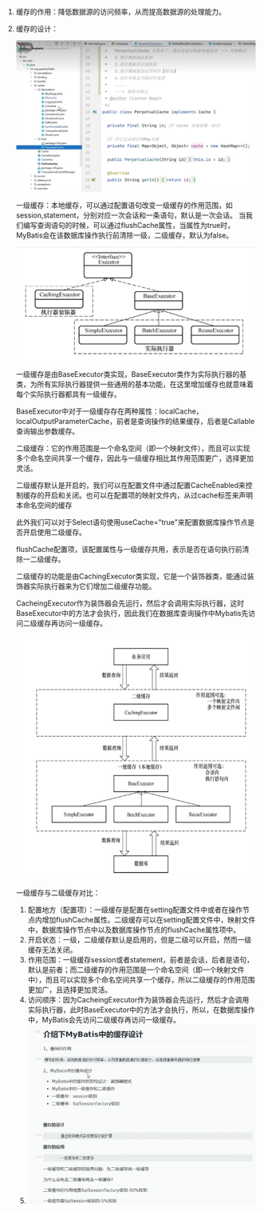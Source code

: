 1. 缓存的作用：降低数据源的访问频率，从而提高数据源的处理能力。

2. 缓存的设计：

   ![image-20231029223011449](image/image-20231029223011449.png)

   一级缓存：本地缓存，可以通过配置语句改变一级缓存的作用范围，如session,statement，分别对应一次会话和一条语句，默认是一次会话。
   当我们编写查询语句的时候，可以通过flushCache属性，当属性为true时，MyBatis会在该数据库操作执行前清除一级，二级缓存，默认为false。

   ![image-20231029211225142](image/image-20231029211225142.png)

   一级缓存是由BaseExecutor类实现，BaseExecutor类作为实际执行器的基类，为所有实际执行器提供一些通用的基本功能，在这里增加缓存也就意味着每个实际执行器都具有一级缓存。

   BaseExecutor中对于一级缓存存在两种属性：localCache，localOutputParameterCache，前者是查询操作的结果缓存，后者是Callable查询输出参数缓存。

   二级缓存：它的作用范围是一个命名空间（即一个映射文件），而且可以实现多个命名空间共享一个缓存，因此与一级缓存相比其作用范围更广，选择更加灵活。

   二级缓存默认是开启的，我们可以在配置文件中通过配置CacheEnabled来控制缓存的开启和关闭。也可以在配置项的映射文件内，从过cache标签来声明本命名空间的缓存

   此外我们可以对于Select语句使用useCache="true"来配置数据库操作节点是否开启使用二级缓存。

   flushCache配置项，该配置属性与一级缓存共用，表示是否在语句执行前清除一二级缓存。

   二级缓存的功能是由CachingExecutor类实现，它是一个装饰器类，能通过装饰器实际执行器来为它们增加二级缓存功能。

   CacheingExecutor作为装饰器会先运行，然后才会调用实际执行器，这时BaseExecutor中的方法才会执行，因此我们在数据库查询操作中Mybatis先访问二级缓存再访问一级缓存。

   ![image-20231029212802313](image/image-20231029212802313.png)

   一级缓存与二级缓存对比：

   1. 配置地方（配置项）：一级缓存是配置在setting配置文件中或者在操作节点内增加flushCache属性。二级缓存可以在setting配置文件中，映射文件中，数据库操作节点中以及数据库操作节点的flushCache属性项中。
   2. 开启状态：一级，二级缓存默认是启用的，但是二级可以开启，然而一级缓存无法关闭。
   3. 作用范围：一级缓存session或者statement，前者是会话，后者是语句，默认是前者；而二级缓存的作用范围是一个命名空间（即一个映射文件中），而且可以实现多个命名空间共享一个缓存，所以二级缓存的作用范围更加广，且选择更加灵活。
   4. 访问顺序：因为CacheingExecutor作为装饰器会先运行，然后才会调用实际执行器，此时BaseExecutor中的方法才会执行，所以，在数据库操作中，MyBatis会先访问二级缓存再访问一级缓存。
   5. ![image-20231029223848022](image/image-20231029223848022.png)